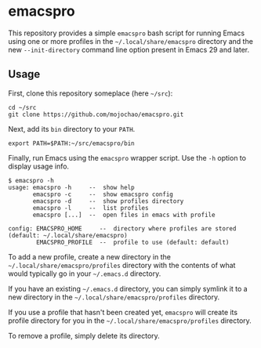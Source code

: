 # emacspro

This repository provides a simple `emacspro` bash script for running Emacs using
one or more profiles in the `~/.local/share/emacspro` directory and the new
`--init-directory` command line option present in Emacs 29 and later.

## Usage

First, clone this repository someplace (here `~/src`):

```shell
cd ~/src
git clone https://github.com/mojochao/emacspro.git
```

Next, add its `bin` directory to your `PATH`.

```shell
export PATH=$PATH:~/src/emacspro/bin
```

Finally, run Emacs using the `emacspro` wrapper script.
Use the `-h` option to display usage info.

```shell
$ emacspro -h
usage: emacspro -h     --  show help
       emacspro -c     --  show emacspro config
       emacspro -d     --  show profiles directory
       emacspro -l     --  list profiles
       emacspro [...]  --  open files in emacs with profile

config: EMACSPRO_HOME     --  directory where profiles are stored (default: ~/.local/share/emacspro)
        EMACSPRO_PROFILE  --  profile to use (default: default)

```

To add a new profile, create a new directory in the `~/.local/share/emacspro/profiles`
directory with the contents of what would typically go in your `~/.emacs.d` directory.

If you have an existing `~/.emacs.d` directory, you can simply symlink it to a new
directory in the `~/.local/share/emacspro/profiles` directory.

If you use a profile that hasn't been created yet, `emacspro` will create its
profile directory for you in the `~/.local/share/emacspro/profiles` directory.

To remove a profile, simply delete its directory.
